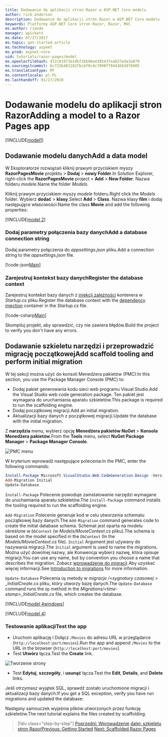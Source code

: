 ```yaml
---
title: Dodawanie do aplikacji stron Razor w ASP.NET Core modelu
author: rick-anderson
description: Dodawanie do aplikacji stron Razor w ASP.NET Core modelu
keywords: Platformy ASP.NET Core stron Razor, Razor, MVC
ms.author: riande
manager: wpickett
ms.date: 07/27/2017
ms.topic: get-started-article
ms.technology: aspnet
ms.prod: aspnet-core
uid: tutorials/razor-pages/model
ms.openlocfilehash: d72c01971b1dbf26b96e438543fea037eda3a879
ms.sourcegitcommit: bc723b483182fbcbf8c4c7098f70443662076905
ms.translationtype: MT
ms.contentlocale: pl-PL
ms.lasthandoff: 01/17/2018
---
```

# <a name="adding-a-model-to-a-razor-pages-app"></a><span data-ttu-id="09ea1-104">Dodawanie modelu do aplikacji stron Razor</span><span class="sxs-lookup"><span data-stu-id="09ea1-104">Adding a model to a Razor Pages app</span></span>

[!INCLUDE[model1](../../includes/RP/model1.md)]

## <a name="add-a-data-model"></a><span data-ttu-id="09ea1-105">Dodawanie modelu danych</span><span class="sxs-lookup"><span data-stu-id="09ea1-105">Add a data model</span></span>

<span data-ttu-id="09ea1-106">W Eksploratorze rozwiązań kliknij prawym przyciskiem myszy **RazorPagesMovie** projektu > **Dodaj** > **nowy Folder**.</span><span class="sxs-lookup"><span data-stu-id="09ea1-106">In Solution Explorer, right-click the **RazorPagesMovie** project > **Add** > **New Folder**.</span></span> <span data-ttu-id="09ea1-107">Nazwa folderu *modele*.</span><span class="sxs-lookup"><span data-stu-id="09ea1-107">Name the folder *Models*.</span></span>

<span data-ttu-id="09ea1-108">Kliknij prawym przyciskiem myszy *modele* folderu.</span><span class="sxs-lookup"><span data-stu-id="09ea1-108">Right click the *Models* folder.</span></span> <span data-ttu-id="09ea1-109">Wybierz **dodać** > **klasy**.</span><span class="sxs-lookup"><span data-stu-id="09ea1-109">Select **Add** > **Class**.</span></span> <span data-ttu-id="09ea1-110">Nazwa klasy **film** i dodaj następujące właściwości:</span><span class="sxs-lookup"><span data-stu-id="09ea1-110">Name the class **Movie** and add the following properties:</span></span>

[!INCLUDE[model 2](../../includes/RP/model2.md)]

<a name="cs"></a>
### <a name="add-a-database-connection-string"></a><span data-ttu-id="09ea1-111">Dodaj parametry połączenia bazy danych</span><span class="sxs-lookup"><span data-stu-id="09ea1-111">Add a database connection string</span></span>

<span data-ttu-id="09ea1-112">Dodaj parametry połączenia do *appsettings.json* pliku.</span><span class="sxs-lookup"><span data-stu-id="09ea1-112">Add a connection string to the *appsettings.json* file.</span></span>

[!code-json[Main](../../tutorials/razor-pages/razor-pages-start/sample/RazorPagesMovie/appsettings.json?highlight=8-10)]

<a name="reg"></a>
###  <a name="register-the-database-context"></a><span data-ttu-id="09ea1-113">Zarejestruj kontekst bazy danych</span><span class="sxs-lookup"><span data-stu-id="09ea1-113">Register the database context</span></span>

<span data-ttu-id="09ea1-114">Zarejestruj kontekst bazy danych z [iniekcji zależności](xref:fundamentals/dependency-injection) kontenera w *Startup.cs* pliku.</span><span class="sxs-lookup"><span data-stu-id="09ea1-114">Register the database context with the [dependency injection](xref:fundamentals/dependency-injection) container in the *Startup.cs* file.</span></span>

[!code-csharp[Main](../../tutorials/razor-pages/razor-pages-start/sample/RazorPagesMovie/Startup.cs?name=snippet_ConfigureServices&highlight=3-5,7-9)]

<span data-ttu-id="09ea1-115">Skompiluj projekt, aby sprawdzić, czy nie zawiera błędów.</span><span class="sxs-lookup"><span data-stu-id="09ea1-115">Build the project to verify you don't have any errors.</span></span>

<a name="pmc"></a>
## <a name="add-scaffold-tooling-and-perform-initial-migration"></a><span data-ttu-id="09ea1-116">Dodawanie szkieletu narzędzi i przeprowadzić migrację początkowej</span><span class="sxs-lookup"><span data-stu-id="09ea1-116">Add scaffold tooling and perform initial migration</span></span>

<span data-ttu-id="09ea1-117">W tej sekcji można użyć do konsoli Menedżera pakietów (PMC):</span><span class="sxs-lookup"><span data-stu-id="09ea1-117">In this section, you use the Package Manager Console (PMC) to:</span></span>

* <span data-ttu-id="09ea1-118">Dodaj pakiet generowania kodu sieci web programu Visual Studio.</span><span class="sxs-lookup"><span data-stu-id="09ea1-118">Add the Visual Studio web code generation package.</span></span> <span data-ttu-id="09ea1-119">Ten pakiet jest wymagana do uruchamiania aparatu szkieletów.</span><span class="sxs-lookup"><span data-stu-id="09ea1-119">This package is required to run the scaffolding engine.</span></span>
* <span data-ttu-id="09ea1-120">Dodaj początkowej migracji.</span><span class="sxs-lookup"><span data-stu-id="09ea1-120">Add an initial migration.</span></span>
* <span data-ttu-id="09ea1-121">Aktualizacji bazy danych z początkowej migracji.</span><span class="sxs-lookup"><span data-stu-id="09ea1-121">Update the database with the initial migration.</span></span>

<span data-ttu-id="09ea1-122">Z **narzędzia** menu, wybierz opcję **Menedżera pakietów NuGet** > **Konsola Menedżera pakietów**.</span><span class="sxs-lookup"><span data-stu-id="09ea1-122">From the **Tools** menu, select **NuGet Package Manager** > **Package Manager Console**.</span></span>

  ![PMC menu](../first-mvc-app/adding-model/_static/pmc.png)

<span data-ttu-id="09ea1-124">W kryterium wprowadź następujące polecenia:</span><span class="sxs-lookup"><span data-stu-id="09ea1-124">In the PMC, enter the following commands:</span></span>

```powershell
Install-Package Microsoft.VisualStudio.Web.CodeGeneration.Design -Version 2.0.0
Add-Migration Initial
Update-Database
```

<span data-ttu-id="09ea1-125">`Install-Package` Polecenie powoduje zainstalowanie narzędzi wymagane do uruchamiania aparatu szkieletów.</span><span class="sxs-lookup"><span data-stu-id="09ea1-125">The `Install-Package` command installs the tooling required to run the scaffolding engine.</span></span>

<span data-ttu-id="09ea1-126">`Add-Migration` Polecenie generuje kod w celu utworzenia schematu początkowej bazy danych.</span><span class="sxs-lookup"><span data-stu-id="09ea1-126">The `Add-Migration` command generates code to create the initial database schema.</span></span> <span data-ttu-id="09ea1-127">Schemat jest oparta na modelu określone w `DbContext` (w *Models/MovieContext.cs* pliku).</span><span class="sxs-lookup"><span data-stu-id="09ea1-127">The schema is based on the model specified in the `DbContext` (In the *Models/MovieContext.cs* file).</span></span> <span data-ttu-id="09ea1-128">`Initial` Argument jest używany do nazywania migracji.</span><span class="sxs-lookup"><span data-stu-id="09ea1-128">The `Initial` argument is used to name the migrations.</span></span> <span data-ttu-id="09ea1-129">Można użyć dowolnej nazwy, ale Konwencja wybierz nazwę, która opisuje migracji.</span><span class="sxs-lookup"><span data-stu-id="09ea1-129">You can use any name, but by convention you choose a name that describes the migration.</span></span> <span data-ttu-id="09ea1-130">Zobacz [wprowadzenie do migracji](xref:data/ef-mvc/migrations#introduction-to-migrations) Aby uzyskać więcej informacji.</span><span class="sxs-lookup"><span data-stu-id="09ea1-130">See [Introduction to migrations](xref:data/ef-mvc/migrations#introduction-to-migrations) for more information.</span></span>

<span data-ttu-id="09ea1-131">`Update-Database` Polecenia `Up` metody w *migracje /\<sygnatury czasowej > _InitialCreate.cs* pliku, który utworzy bazę danych.</span><span class="sxs-lookup"><span data-stu-id="09ea1-131">The `Update-Database` command runs the `Up` method in the *Migrations/\<time-stamp>_InitialCreate.cs* file, which creates the database.</span></span>

[!INCLUDE[model 4windows](../../includes/RP/model4Win.md)]

[!INCLUDE[model 4](../../includes/RP/model4tbl.md)]

<a name="test"></a>
### <a name="test-the-app"></a><span data-ttu-id="09ea1-132">Testowanie aplikacji</span><span class="sxs-lookup"><span data-stu-id="09ea1-132">Test the app</span></span>

* <span data-ttu-id="09ea1-133">Uruchom aplikację i Dołącz `/Movies` do adresu URL w przeglądarce (`http://localhost:port/movies`).</span><span class="sxs-lookup"><span data-stu-id="09ea1-133">Run the app and append `/Movies` to the URL in the browser (`http://localhost:port/movies`).</span></span>
* <span data-ttu-id="09ea1-134">Test **Utwórz** łącza.</span><span class="sxs-lookup"><span data-stu-id="09ea1-134">Test the **Create** link.</span></span>

 ![Tworzenie strony](../../tutorials/razor-pages/model/_static/conan.png)

<a name="scaffold"></a>

* <span data-ttu-id="09ea1-136">Test **Edytuj**, **szczegóły**, i **usunąć** łącza.</span><span class="sxs-lookup"><span data-stu-id="09ea1-136">Test the **Edit**, **Details**, and **Delete** links.</span></span>

<span data-ttu-id="09ea1-137">Jeśli otrzymasz wyjątek SQL, sprawdź zostało uruchomione migracji i aktualizacji bazy danych:</span><span class="sxs-lookup"><span data-stu-id="09ea1-137">If you get a SQL exception, verify you have run migrations and updated the database:</span></span>

<span data-ttu-id="09ea1-138">Następny samouczek wyjaśnia plików utworzonych przez funkcję szkieletów.</span><span class="sxs-lookup"><span data-stu-id="09ea1-138">The next tutorial explains the files created by scaffolding.</span></span>

>[!div class="step-by-step"]
<span data-ttu-id="09ea1-139">[Poprzedni: Wprowadzenie](xref:tutorials/razor-pages/razor-pages-start)
[dalej: szkieletu stron Razor](xref:tutorials/razor-pages/page)</span><span class="sxs-lookup"><span data-stu-id="09ea1-139">[Previous: Getting Started](xref:tutorials/razor-pages/razor-pages-start)
[Next: Scaffolded Razor Pages](xref:tutorials/razor-pages/page)</span></span>    
